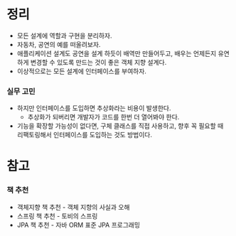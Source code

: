 # 정리

- 모든 설계에 역할과 구현을 분리하자.
- 자동차, 공연의 예를 떠올려보자.
- 애플리케이션 설계도 공연을 설계 하듯이 배역만 만들어두고, 배우는 언제든지 유연하게 변경할 수 있도록 만드는 것이 좋은 객체 지향 설계다.
- 이상적으로는 모든 설계에 인터페이스를 부여하자.

### 실무 고민

- 하지만 인터페이스를 도입하면 추상화라는 비용이 발생한다.
    - 추상화가 되버리면 개발자가 코드를 한번 더 열어봐야 한다.
- 기능을 확장할 가능성이 없다면, 구체 클래스를 직접 사용하고, 향후 꼭 필요할 때 리팩토링해서 인터페이스를 도입하는 것도 방법이다.

# 참고

### 책 추천

- 객체지향 책 추천 - 객체 지향의 사실과 오해
- 스프링 책 추천 - 토비의 스프링
- JPA 책 추천 - 자바 ORM 표준 JPA 프로그래밍